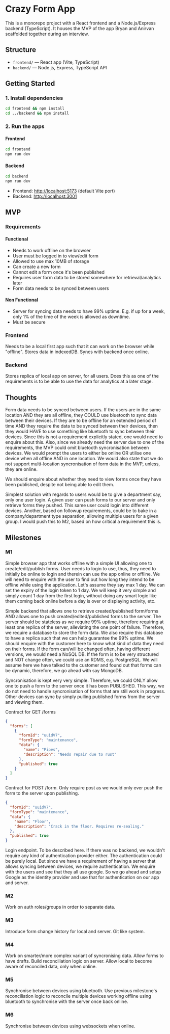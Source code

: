 # Crazy Form App

This is a monorepo project with a React frontend and a Node.js/Express backend (TypeScript).
It houses the MVP of the app Bryan and Anirvan scaffolded together during an interview.

## Structure

- `frontend/` — React app (Vite, TypeScript)
- `backend/` — Node.js, Express, TypeScript API

## Getting Started

### 1. Install dependencies

```sh
cd frontend && npm install
cd ../backend && npm install
```

### 2. Run the apps

#### Frontend

```sh
cd frontend
npm run dev
```

#### Backend

```sh
cd backend
npm run dev
```

- Frontend: [http://localhost:5173](http://localhost:5173) (default Vite port)
- Backend: [http://localhost:3001](http://localhost:3001)

## MVP

### Requirements

#### Functional

- Needs to work offline on the browser
- User must be logged in to view/edit form
- Allowed to use max 10MB of storage
- Can create a new form
- Cannot edit a form once it's been published
- Requires user form data to be stored somewhere for retrieval/analytics later
- Form data needs to be synced between users

#### Non Functional

- Server for syncing data needs to have 99% uptime. E.g. if up for a week, only 1% of the time of the week is allowed as downtime.
- Must be secure

### Frontend

Needs to be a local first app such that it can work on the browser while "offline". Stores data in indexedDB. Syncs with backend
once online.

### Backend

Stores replica of local app on server, for all users. Does this as one of the requirements is to be able to use
the data for analytics at a later stage.

## Thoughts

Form data needs to be synced between users. If the users are in the same location AND they are all offline, they COULD
use bluetooth to sync data between their devices. If they are to be offline for an extended period of time AND they
require the data to be synced between their devices, then they would HAVE to use something like bluetooth to sync
between their devices. Since this is not a requirement explicitly stated, one would need to enquire about this. Also,
since we already need the server due to one of the requirements, the MVP could omit bluetooth syncronisation between
devices. We would prompt the users to either be online OR utilise one device when all offline AND in one location. We would
also state that we do not support multi-location syncronisation of form data in the MVP, unless, they are online.

We should enquire about whether they need to view forms once they have been published, despite not being able to edit them.

Simplest solution with regards to users would be to give a department say, only one user login. A given user can push forms to
our server and only retrieve forms they pushed. This same user could login into different devices. Another, based on followup requirements,
could be to bake in a company/department type separation, allowing multiple users for a given group. I would push this to M2, based on
how critical a requirement this is.

## Milestones

### M1

Simple browser app that works offline with a simple UI allowing one to create/edit/publish forms. User needs to login to use, thus,
they need to initially be online to login and therein can use the app online or offline. We will need to enquire with the user to find out
how long they intend to be offline while using the application. Let's assume they say max 1 day. We can set the expiry of the login
token to 1 day. We will keep it very simple and simply count 1 day from the first login, without doing any smart logic like them coming back online
before a day is over or displaying activity, etc.

Simple backend that allows one to retrieve created/published form/forms AND allows one to push created/edited/published forms to
the server. The server should be stateless as we require 99% uptime, therefore requiring at least one replica of the server, alleviating
the one point of failure. Therefore, we require a database to store the form data. We also require this database to have a replica such that
we can help guarantee the 99% uptime. We should enquire with the customer here to know what kind of data they need on their forms. If the form
can/will be changed often, having different versions, we would need a NoSQL DB. If the form is to be very structured and NOT change often, we could
use an RDMS, e.g. PostgreSQL. We will assume here we have talked to the customer and found out that forms can be dynamic, therefore, we go ahead with
say MongoDB.

Syncronisation is kept very very simple. Therefore, we could ONLY allow one to push a form to the server once it has been PUBLISHED.
This way, we do not need to handle syncronisation of forms that are still work in progress. Other devices can sync by simply pulling
published forms from the server and viewing them.

Contract for GET /forms

```json
{
  "forms": [
    {
      "formId": "uuidV7",
      "formType": "maintenance",
      "data": {
        "name": "Pipes",
        "description": "Needs repair due to rust"
      },
      "published": true
    }
  ]
}
```

Contract for POST /form. Only require post as we would only ever push the form to the server
upon publishing.

```json
{
  "formId": "uuidV7",
  "formType": "maintenance",
  "data": {
    "name": "Floor",
    "description": "Crack in the floor. Requires re-sealing."
  },
  "published": true
}
```

Login endpoint. To be described here. If there was no backend, we wouldn't require any kind of authentication provider either.
The authentication could be purely local. But since we have a requirement of having a server that allows syncing between devices,
we require authentication. We enquire with the users and see that they all use google. So we go ahead and setup Google as the
identity provider and use that for authentication on our app and server.

### M2

Work on auth roles/groups in order to separate data.

### M3

Introduce form change history for local and server. Git like system.

### M4

Work on smarter/more complex variant of syncronising data. Allow forms to have drafts.
Build reconciliation logic on server. Allow local to become aware of reconciled data, only when online.

### M5

Synchronise between devices using bluetooth. Use previous milestone's reconciliation logic to reconcile multiple devices working
offline using bluetooth to synchronise with the server once back online.

### M6

Synchronise between devices using websockets when online.
